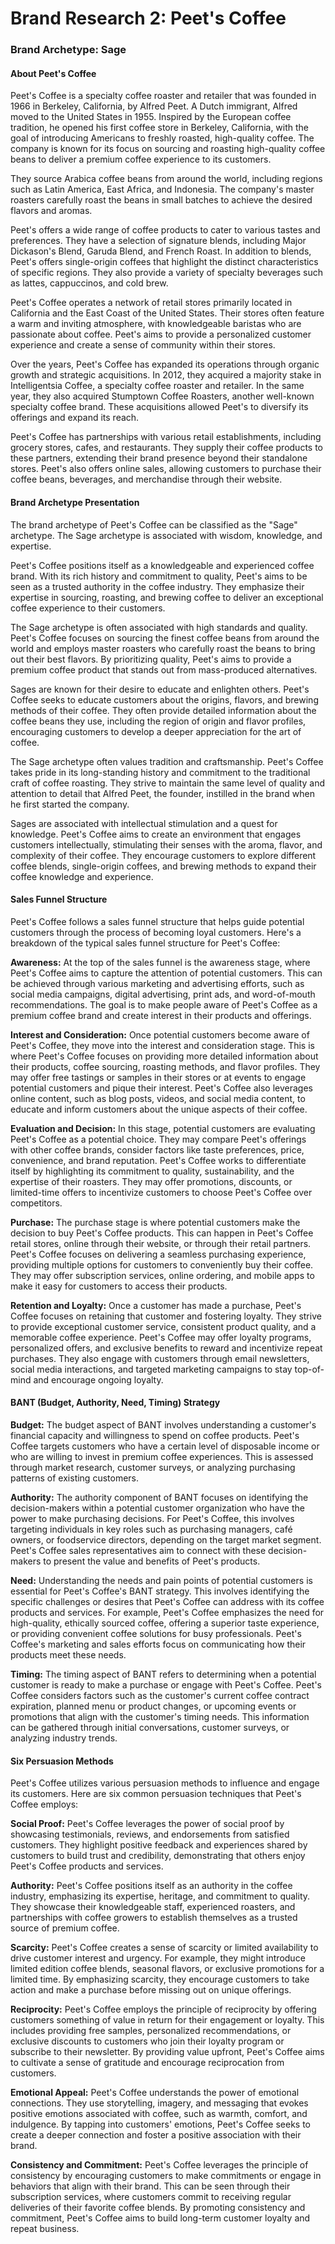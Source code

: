 # Brand Research 2: Peet's Coffee

### Brand Archetype: Sage

#### About Peet's Coffee

Peet's Coffee is a specialty coffee roaster and retailer that was founded in 1966 in Berkeley, California, by Alfred Peet. A Dutch immigrant, Alfred moved to the United States in 1955. Inspired by the European coffee tradition, he opened his first coffee store in Berkeley, California, with the goal of introducing Americans to freshly roasted, high-quality coffee. The company is known for its focus on sourcing and roasting high-quality coffee beans to deliver a premium coffee experience to its customers.

They source Arabica coffee beans from around the world, including regions such as Latin America, East Africa, and Indonesia. The company's master roasters carefully roast the beans in small batches to achieve the desired flavors and aromas.

Peet's offers a wide range of coffee products to cater to various tastes and preferences. They have a selection of signature blends, including Major Dickason's Blend, Garuda Blend, and French Roast. In addition to blends, Peet's offers single-origin coffees that highlight the distinct characteristics of specific regions. They also provide a variety of specialty beverages such as lattes, cappuccinos, and cold brew.

Peet's Coffee operates a network of retail stores primarily located in California and the East Coast of the United States. Their stores often feature a warm and inviting atmosphere, with knowledgeable baristas who are passionate about coffee. Peet's aims to provide a personalized customer experience and create a sense of community within their stores.

Over the years, Peet's Coffee has expanded its operations through organic growth and strategic acquisitions. In 2012, they acquired a majority stake in Intelligentsia Coffee, a specialty coffee roaster and retailer. In the same year, they also acquired Stumptown Coffee Roasters, another well-known specialty coffee brand. These acquisitions allowed Peet's to diversify its offerings and expand its reach.

Peet's Coffee has partnerships with various retail establishments, including grocery stores, cafes, and restaurants. They supply their coffee products to these partners, extending their brand presence beyond their standalone stores. Peet's also offers online sales, allowing customers to purchase their coffee beans, beverages, and merchandise through their website.

#### Brand Archetype Presentation

The brand archetype of Peet's Coffee can be classified as the "Sage" archetype. The Sage archetype is associated with wisdom, knowledge, and expertise.

Peet's Coffee positions itself as a knowledgeable and experienced coffee brand. With its rich history and commitment to quality, Peet's aims to be seen as a trusted authority in the coffee industry. They emphasize their expertise in sourcing, roasting, and brewing coffee to deliver an exceptional coffee experience to their customers.

The Sage archetype is often associated with high standards and quality. Peet's Coffee focuses on sourcing the finest coffee beans from around the world and employs master roasters who carefully roast the beans to bring out their best flavors. By prioritizing quality, Peet's aims to provide a premium coffee product that stands out from mass-produced alternatives.

Sages are known for their desire to educate and enlighten others. Peet's Coffee seeks to educate customers about the origins, flavors, and brewing methods of their coffee. They often provide detailed information about the coffee beans they use, including the region of origin and flavor profiles, encouraging customers to develop a deeper appreciation for the art of coffee.

The Sage archetype often values tradition and craftsmanship. Peet's Coffee takes pride in its long-standing history and commitment to the traditional craft of coffee roasting. They strive to maintain the same level of quality and attention to detail that Alfred Peet, the founder, instilled in the brand when he first started the company.

Sages are associated with intellectual stimulation and a quest for knowledge. Peet's Coffee aims to create an environment that engages customers intellectually, stimulating their senses with the aroma, flavor, and complexity of their coffee. They encourage customers to explore different coffee blends, single-origin coffees, and brewing methods to expand their coffee knowledge and experience.

#### Sales Funnel Structure

Peet's Coffee follows a sales funnel structure that helps guide potential customers through the process of becoming loyal customers. Here's a breakdown of the typical sales funnel structure for Peet's Coffee:

**Awareness:** At the top of the sales funnel is the awareness stage, where Peet's Coffee aims to capture the attention of potential customers. This can be achieved through various marketing and advertising efforts, such as social media campaigns, digital advertising, print ads, and word-of-mouth recommendations. The goal is to make people aware of Peet's Coffee as a premium coffee brand and create interest in their products and offerings.

**Interest and Consideration:** Once potential customers become aware of Peet's Coffee, they move into the interest and consideration stage. This is where Peet's Coffee focuses on providing more detailed information about their products, coffee sourcing, roasting methods, and flavor profiles. They may offer free tastings or samples in their stores or at events to engage potential customers and pique their interest. Peet's Coffee also leverages online content, such as blog posts, videos, and social media content, to educate and inform customers about the unique aspects of their coffee.

**Evaluation and Decision:** In this stage, potential customers are evaluating Peet's Coffee as a potential choice. They may compare Peet's offerings with other coffee brands, consider factors like taste preferences, price, convenience, and brand reputation. Peet's Coffee works to differentiate itself by highlighting its commitment to quality, sustainability, and the expertise of their roasters. They may offer promotions, discounts, or limited-time offers to incentivize customers to choose Peet's Coffee over competitors.

**Purchase:** The purchase stage is where potential customers make the decision to buy Peet's Coffee products. This can happen in Peet's Coffee retail stores, online through their website, or through their retail partners. Peet's Coffee focuses on delivering a seamless purchasing experience, providing multiple options for customers to conveniently buy their coffee. They may offer subscription services, online ordering, and mobile apps to make it easy for customers to access their products.

**Retention and Loyalty:** Once a customer has made a purchase, Peet's Coffee focuses on retaining that customer and fostering loyalty. They strive to provide exceptional customer service, consistent product quality, and a memorable coffee experience. Peet's Coffee may offer loyalty programs, personalized offers, and exclusive benefits to reward and incentivize repeat purchases. They also engage with customers through email newsletters, social media interactions, and targeted marketing campaigns to stay top-of-mind and encourage ongoing loyalty.

#### BANT (Budget, Authority, Need, Timing) Strategy

**Budget:** The budget aspect of BANT involves understanding a customer's financial capacity and willingness to spend on coffee products. Peet's Coffee targets customers who have a certain level of disposable income or who are willing to invest in premium coffee experiences. This is assessed through market research, customer surveys, or analyzing purchasing patterns of existing customers.

**Authority:** The authority component of BANT focuses on identifying the decision-makers within a potential customer organization who have the power to make purchasing decisions. For Peet's Coffee, this involves targeting individuals in key roles such as purchasing managers, café owners, or foodservice directors, depending on the target market segment. Peet's Coffee sales representatives aim to connect with these decision-makers to present the value and benefits of Peet's products.

**Need:** Understanding the needs and pain points of potential customers is essential for Peet's Coffee's BANT strategy. This involves identifying the specific challenges or desires that Peet's Coffee can address with its coffee products and services. For example, Peet's Coffee emphasizes the need for high-quality, ethically sourced coffee, offering a superior taste experience, or providing convenient coffee solutions for busy professionals. Peet's Coffee's marketing and sales efforts focus on communicating how their products meet these needs.

**Timing:** The timing aspect of BANT refers to determining when a potential customer is ready to make a purchase or engage with Peet's Coffee. Peet's Coffee considers factors such as the customer's current coffee contract expiration, planned menu or product changes, or upcoming events or promotions that align with the customer's timing needs. This information can be gathered through initial conversations, customer surveys, or analyzing industry trends.

#### Six Persuasion Methods

Peet's Coffee utilizes various persuasion methods to influence and engage its customers. Here are six common persuasion techniques that Peet's Coffee employs:

**Social Proof:** Peet's Coffee leverages the power of social proof by showcasing testimonials, reviews, and endorsements from satisfied customers. They highlight positive feedback and experiences shared by customers to build trust and credibility, demonstrating that others enjoy Peet's Coffee products and services.

**Authority:** Peet's Coffee positions itself as an authority in the coffee industry, emphasizing its expertise, heritage, and commitment to quality. They showcase their knowledgeable staff, experienced roasters, and partnerships with coffee growers to establish themselves as a trusted source of premium coffee.

**Scarcity:** Peet's Coffee creates a sense of scarcity or limited availability to drive customer interest and urgency. For example, they might introduce limited edition coffee blends, seasonal flavors, or exclusive promotions for a limited time. By emphasizing scarcity, they encourage customers to take action and make a purchase before missing out on unique offerings.

**Reciprocity:** Peet's Coffee employs the principle of reciprocity by offering customers something of value in return for their engagement or loyalty. This includes providing free samples, personalized recommendations, or exclusive discounts to customers who join their loyalty program or subscribe to their newsletter. By providing value upfront, Peet's Coffee aims to cultivate a sense of gratitude and encourage reciprocation from customers.

**Emotional Appeal:** Peet's Coffee understands the power of emotional connections. They use storytelling, imagery, and messaging that evokes positive emotions associated with coffee, such as warmth, comfort, and indulgence. By tapping into customers' emotions, Peet's Coffee seeks to create a deeper connection and foster a positive association with their brand.

**Consistency and Commitment:** Peet's Coffee leverages the principle of consistency by encouraging customers to make commitments or engage in behaviors that align with their brand. This can be seen through their subscription services, where customers commit to receiving regular deliveries of their favorite coffee blends. By promoting consistency and commitment, Peet's Coffee aims to build long-term customer loyalty and repeat business.